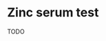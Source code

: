 <!--
source:
aka: serum zinc test
sibs: zinc-plasma-test, zinc-serum-test
tags: zinc tests
-->

# Zinc serum test

TODO

